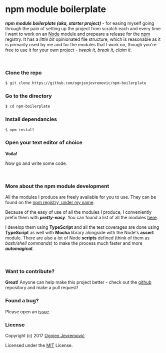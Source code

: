 # npm module boilerplate

***npm module boilerplate (aka, starter project)*** - for easing myself going through the pain of setting up the project from scratch each and every time I want to work on an [Node](http://www.node.js) module and prepeare a release for the [npm](http://npmjs.org) registry.
It has a *little bit* opinionated file structure, which is reasonable as it is primarily used by me and for the modules that I work on, though you're free to use it for your own project - *tweak it, break it, claim it*.

&nbsp;

### Clone the repo
```sh
$ git clone https://github.com/ognjenjevremovic/npm-boilerplate
```

### Go to the directory
```sh
$ cd npm-boilerplate
```

### Install dependancies
```sh
$ npm install
```

### Open your text editor of choice
**Voila!**

Now go and write some code.

&nbsp;

### More about the npm module development
All the modules I produce are freely available for you to use.
They can be found on the [npm registry, under my name](https://www.npmjs.com/~ognjen.jevremovic).

Because of the easy of use of all the modules I produce, I conveniently prefix them with ***pretty-easy***.
You can found a list of all the modules [here](https://www.npmjs.com/~ognjen.jevremovic).

I develop them using **TypeScript** and all the test coverages are done using **TypeScript** as well with **Mocha** library alongside with the Node's **assert** module.
There are also a lot of Node **scripts** defined (think of them as *bash/shell commands*) to make the process much faster and more ***automagical***.

&nbsp;

### Want to contribute?
**Great!**
Anyone can help make this project better - check out the [github](https://github.com/ognjenjevremovic/npm-boilerplate) repository and make a pull request!

### Found a bug?
Please open an [issue](https://github.com/ognjenjevremovic/npm-boilerplate/issues).

### License
Copyright (c) 2017 [Ognjen Jevremović](https://github.com/ognjenjevremovic)

Licensed under the [MIT](https://github.com/ognjenjevremovic/npm-boilerplate/blob/master/LICENSE) License.